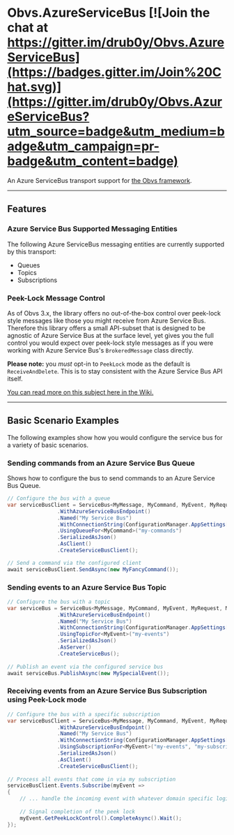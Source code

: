 # Obvs.AzureServiceBus [![Join the chat at https://gitter.im/drub0y/Obvs.AzureServiceBus](https://badges.gitter.im/Join%20Chat.svg)](https://gitter.im/drub0y/Obvs.AzureServiceBus?utm_source=badge&utm_medium=badge&utm_campaign=pr-badge&utm_content=badge)

An Azure ServiceBus transport support for [the Obvs framework](https://github.com/inter8ection/Obvs).

---

## Features

### Azure Service Bus Supported Messaging Entities

The following Azure ServiceBus messaging entities are currently supported by this transport:

 * Queues
 * Topics
 * Subscriptions
 
### Peek-Lock Message Control
As of Obvs 3.x, the library offers no out-of-the-box control over peek-lock style messages like those you might receive from Azure Service Bus. 
Therefore this library offers a small API-subset that is designed to be agnostic of Azure Service Bus at the surface level, yet gives you the 
full control you would expect over peek-lock style messages as if you were working with Azure Service Bus's `BrokeredMessage` class directly.

**Please note:** you *must* opt-in to `PeekLock` mode as the default is `ReceiveAndDelete`. This is to stay consistent with the Azure Service Bus API itself.

[You can read more on this subject here in the Wiki.](https://github.com/drub0y/Obvs.AzureServiceBus/wiki/Peek-Lock-Message-Processing-Pattern-Support)

---   

## Basic Scenario Examples

The following examples show how you would configure the service bus for a variety of basic scenarios.

### Sending commands from an Azure Service Bus Queue

Shows how to configure the bus to send commands to an Azure Service Bus Queue.

```C#
// Configure the bus with a queue
var serviceBusClient = ServiceBus<MyMessage, MyCommand, MyEvent, MyRequest, MyResponse>.Configure()
                .WithAzureServiceBusEndpoint()
                .Named("My Service Bus")
                .WithConnectionString(ConfigurationManager.AppSettings["MyServiceBusConnectionString"])
                .UsingQueueFor<MyCommand>("my-commands")
                .SerializedAsJson()
                .AsClient()
                .CreateServiceBusClient();                

// Send a command via the configured client
await serviceBusClient.SendAsync(new MyFancyCommand());
```
### Sending events to an Azure Service Bus Topic

```C#
// Configure the bus with a topic
var serviceBus = ServiceBus<MyMessage, MyCommand, MyEvent, MyRequest, MyResponse>.Configure()
                .WithAzureServiceBusEndpoint()
                .Named("My Service Bus")
                .WithConnectionString(ConfigurationManager.AppSettings["MyServiceBusConnectionString"])
                .UsingTopicFor<MyEvent>("my-events")
                .SerializedAsJson()
                .AsServer()
                .CreateServiceBus();
                
// Publish an event via the configured service bus
await serviceBus.PublishAsync(new MySpecialEvent());
```

### Receiving events from an Azure Service Bus Subscription using Peek-Lock mode

```C#
// Configure the bus with a specific subscription
var serviceBusClient = ServiceBus<MyMessage, MyCommand, MyEvent, MyRequest, MyResponse>.Configure()
                .WithAzureServiceBusEndpoint()
                .Named("My Service Bus")
                .WithConnectionString(ConfigurationManager.AppSettings["MyServiceBusConnectionString"])
                .UsingSubscriptionFor<MyEvent>("my-events", "my-subscription", MessageReceiveMode.PeekLock)
                .SerializedAsJson()
                .AsClient()
                .CreateServiceBusClient();
                
// Process all events that come in via my subscription
serviceBusClient.Events.Subscribe(myEvent =>
{
    // ... handle the incoming event with whatever domain specific logic here ...
    
    // Signal completion of the peek lock
    myEvent.GetPeekLockControl().CompleteAsync().Wait();     
});
```